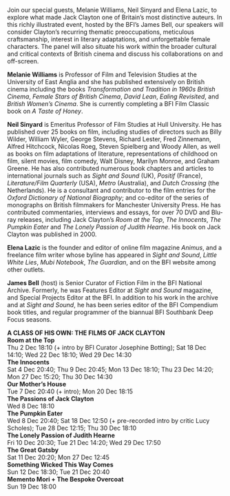 
Join our special guests, Melanie Williams, Neil Sinyard and Elena Lazic, to explore what made Jack Clayton one of Britain’s most distinctive auteurs. In this richly illustrated event, hosted by the BFI’s James Bell, our speakers will consider Clayton’s recurring thematic preoccupations, meticulous craftsmanship, interest in literary adaptations, and unforgettable female characters. The panel will also situate his work within the broader cultural and critical contexts of British cinema and discuss his collaborations on and off-screen.

**Melanie Williams** is Professor of Film and Television Studies at the University of East Anglia and she has published extensively on British cinema including the books _Transformation and Tradition in 1960s British Cinema_, _Female Stars of British Cinema_, _David Lean_, _Ealing Revisited_, and _British Women’s Cinema_. She is currently completing a BFI Film Classic book on _A Taste of Honey_.

**Neil Sinyard** is Emeritus Professor of Film Studies at Hull University. He has published over 25 books on film, including studies of directors such as Billy Wilder, William Wyler, George Stevens, Richard Lester, Fred Zinnemann, Alfred Hitchcock, Nicolas Roeg, Steven Spielberg and Woody Allen, as well as books on film adaptations of literature, representations of childhood on film, silent movies, film comedy, Walt Disney, Marilyn Monroe, and Graham Greene. He has also contributed numerous book chapters and articles to international journals such as _Sight and Sound_ (UK), _Positif_ (France), _Literature/Film Quarterly_ (USA), _Metro_ (Australia), and _Dutch Crossing_ (the Netherlands). He is a consultant and contributor to the film entries for the _Oxford Dictionary of National Biography_; and co-editor of the series of monographs on British filmmakers for Manchester University Press. He has contributed commentaries, interviews and essays, for over 70 DVD and Blu-ray releases, including Jack Clayton’s _Room at the Top_, _The Innocents_, _The Pumpkin Eater_ and _The Lonely Passion of Judith Hearne_. His book on Jack Clayton was published in 2000.

**Elena Lazic** is the founder and editor of online film magazine _Animus_, and a freelance film writer whose byline has appeared in _Sight and Sound_, _Little White Lies_, _Mubi Notebook_, _The Guardian_, and on the BFI website among other outlets.

**James Bell** (host) is Senior Curator of Fiction Film in the BFI National Archive. Formerly, he was Features Editor at _Sight and Sound_ magazine, and Special Projects Editor at the BFI. In addition to his work in the archive and at _Sight and Sound_, he has been series editor of the BFI Compendium book titles, and regular programmer of the biannual BFI Southbank Deep Focus seasons.<br>



**A CLASS OF HIS OWN: THE FILMS OF JACK CLAYTON**<br>
**Room at the Top**<br>
Thu 2 Dec 18:10 (+ intro by BFI Curator Josephine Botting); Sat 18 Dec 14:10; Wed 22 Dec 18:10; Wed 29 Dec 14:30<br>
**The Innocents**<br>
Sat 4 Dec 20:40; Thu 9 Dec 20:45; Mon 13 Dec 18:10; Thu 23 Dec 14:20; Mon 27 Dec 15:20; Thu 30 Dec 14:30<br>
**Our Mother’s House**<br>
Tue 7 Dec 20:40 (+ intro); Mon 20 Dec 18:15<br>
**The Passions of Jack Clayton**<br>
Wed 8 Dec 18:10<br>
**The Pumpkin Eater**<br>
Wed 8 Dec 20:40; Sat 18 Dec 12:50 (+ pre-recorded intro by critic Lucy Scholes); Tue 28 Dec 12:15; Thu 30 Dec 18:10<br>
**The Lonely Passion of Judith Hearne**<br>
Fri 10 Dec 20:30; Tue 21 Dec 14:20; Wed 29 Dec 17:50<br>
**The Great Gatsby**<br>
Sat 11 Dec 20:20; Mon 27 Dec 12:45<br>
**Something Wicked This Way Comes**<br>
Sun 12 Dec 18:30; Tue 21 Dec 20:40<br>
**Memento Mori + The Bespoke Overcoat**<br>
Sun 19 Dec 18:00<br>
<!--stackedit_data:
eyJoaXN0b3J5IjpbMTEwODU0OTE4XX0=
-->